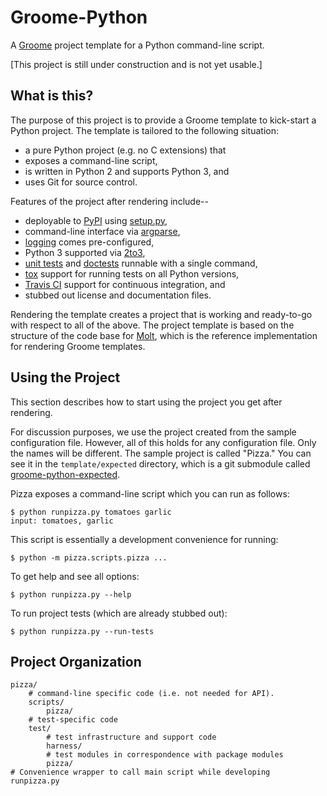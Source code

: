 Groome-Python
=============

A [Groome](http://cjerdonek.github.com/groome/) project template for a
Python command-line script.

[This project is still under construction and is not yet usable.]


What is this?
-------------

The purpose of this project is to provide a Groome template to kick-start
a Python project.  The template is tailored to the following situation:

* a pure Python project (e.g. no C extensions) that
* exposes a command-line script,
* is written in Python 2 and supports Python 3, and
* uses Git for source control.

Features of the project after rendering include--

* deployable to [PyPI](http://pypi.python.org/pypi) using
  [setup.py](http://docs.python.org/library/distutils.html),
* command-line interface via
  [argparse](http://docs.python.org/library/argparse.html),
* [logging](http://docs.python.org/library/logging.html) comes pre-configured,
* Python 3 supported via [2to3](http://docs.python.org/library/2to3.html),
* [unit tests](http://docs.python.org/library/unittest.html) and
  [doctests](http://docs.python.org/library/doctest.html) runnable with
  a single command,
* [tox](http://codespeak.net/tox/) support for running tests on all Python
  versions,
* [Travis CI](http://travis-ci.org/) support for continuous integration, and
* stubbed out license and documentation files.

Rendering the template creates a project that is working and ready-to-go with
respect to all of the above.  The project template is based on the structure
of the code base for [Molt](http://cjerdonek.github.com/molt/), which is the
reference implementation for rendering Groome templates.


Using the Project
-----------------

This section describes how to start using the project you get after rendering.

For discussion purposes, we use the project created from the sample
configuration file.  However, all of this holds for any configuration file.
Only the names will be different.  The sample project is called "Pizza."  You
can see it in the `template/expected` directory, which is a git submodule
called [groome-python-expected](https://github.com/cjerdonek/groome-python-expected).

Pizza exposes a command-line script which you can run as follows:

    $ python runpizza.py tomatoes garlic
    input: tomatoes, garlic

This script is essentially a development convenience for running:

    $ python -m pizza.scripts.pizza ...

To get help and see all options:

    $ python runpizza.py --help

To run project tests (which are already stubbed out):

    $ python runpizza.py --run-tests


Project Organization
--------------------

    pizza/
        # command-line specific code (i.e. not needed for API).
        scripts/
            pizza/
        # test-specific code
        test/
            # test infrastructure and support code
            harness/
            # test modules in correspondence with package modules
            pizza/
    # Convenience wrapper to call main script while developing
    runpizza.py
